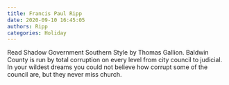 ```yaml
---
title: Francis Paul Ripp
date: 2020-09-10 16:45:05
authors: Ripp
categories: Holiday
---
```


 Read Shadow Government Southern Style by Thomas Gallion. Baldwin County is run by total corruption on every level from city council to judicial. In your wildest dreams you could not believe how corrupt some of the council are, but they never miss church.